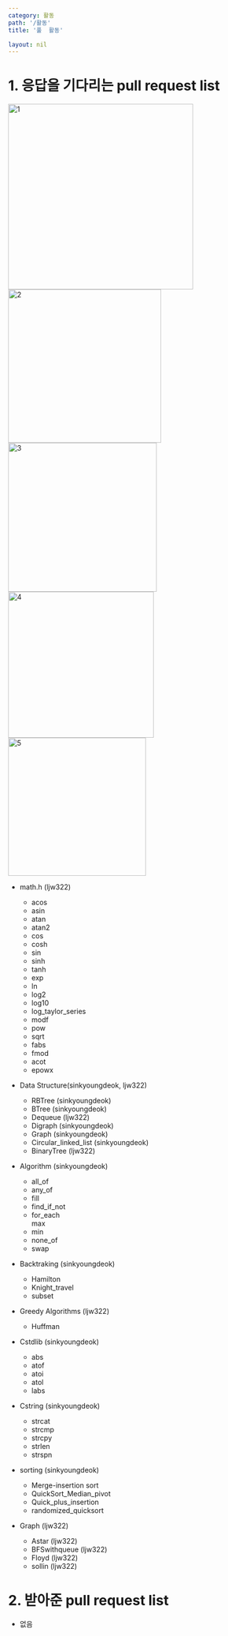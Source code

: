```yaml
---
category: 활동
path: '/활동'
title: '풀  활동'

layout: nil
---
```

# 1. 응답을 기다리는 pull request list

<img width="376" alt="1" src="https://user-images.githubusercontent.com/30587502/59147712-d900fb80-8a39-11e9-9e86-18aada65d6ff.png">
<img width="311" alt="2" src="https://user-images.githubusercontent.com/30587502/59147713-d900fb80-8a39-11e9-84ba-0da0cce4b8e4.png">
<img width="302" alt="3" src="https://user-images.githubusercontent.com/30587502/59147714-d900fb80-8a39-11e9-95c4-6f144f162bb7.png">
<img width="296" alt="4" src="https://user-images.githubusercontent.com/30587502/59147715-d9999200-8a39-11e9-865a-48f2b93ceb16.png">
<img width="280" alt="5" src="https://user-images.githubusercontent.com/30587502/59147874-16ff1f00-8a3c-11e9-8205-a0ae030c4505.png">


* math.h (ljw322) <Br>
    - acos <Br>
    - asin <br>
    - atan <br>
    - atan2 <br>
    - cos <Br>
    - cosh <Br>
    - sin <br>
    - sinh <br>
    - tanh <br>
    - exp <br>
    - ln <br>
    - log2 <br>
    - log10 <br>
    - log_taylor_series <Br>
    - modf <br>
    - pow <br>
    - sqrt <Br>
    - fabs <Br>
    - fmod <Br>
    - acot <br>
    - epowx <br>
    
* Data Structure(sinkyoungdeok, ljw322) <Br>
    - RBTree (sinkyoungdeok) <br>
    - BTree (sinkyoungdeok) <br>
    - Dequeue (ljw322) <br>
    - Digraph (sinkyoungdeok) <Br>
    - Graph (sinkyoungdeok) <Br>
    - Circular_linked_list (sinkyoungdeok) <Br>
    - BinaryTree (ljw322) <Br>

* Algorithm (sinkyoungdeok) <br>
    - all_of <Br>
    - any_of <br>
    - fill <br>
    - find_if_not <Br>
    - for_each <br>
     max <Br>
    - min <br>
    - none_of <br>
    - swap <Br>
* Backtraking (sinkyoungdeok) <Br>
    - Hamilton <br>
    - Knight_travel <br>
    - subset <br>
    
* Greedy Algorithms (ljw322) <br>
    - Huffman <br>
    
* Cstdlib (sinkyoungdeok) <br>
    - abs <br>
    - atof <br>
    - atoi <br>
    - atol <br>
    - labs <br>
* Cstring (sinkyoungdeok) <br>
    - strcat <br>
    - strcmp <br>
    - strcpy <br>
    - strlen <br>
    - strspn <br>
* sorting (sinkyoungdeok) <br>
    - Merge-insertion sort<br>
    - QuickSort_Median_pivot <br>
    - Quick_plus_insertion <br>
    - randomized_quicksort <br>
* Graph (ljw322) <br>
    - Astar (ljw322) <br>
    - BFSwithqueue (ljw322) <br>
    - Floyd (ljw322) <Br>
    - sollin (ljw322) <Br>
    
    
    

# 2. 받아준 pull request list
- 없음
 
